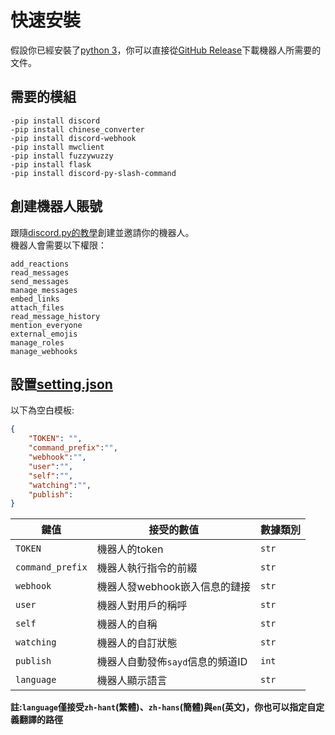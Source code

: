 快速安裝
=====
假設你已經安裝了[python 3](https://www.python.org/)，你可以直接從[GitHub Release](https://github.com/lonnstyle/DiscordBotExt/releases)下載機器人所需要的文件。<br/>

## 需要的模組
```
-pip install discord
-pip install chinese_converter
-pip install discord-webhook
-pip install mwclient
-pip install fuzzywuzzy
-pip install flask
-pip install discord-py-slash-command
```

## 創建機器人賬號
跟隨[discord.py的教學](https://discordpy.readthedocs.io/en/stable/discord.html)創建並邀請你的機器人。<br/>
機器人會需要以下權限：
```
add_reactions
read_messages
send_messages
manage_messages
embed_links
attach_files
read_message_history
mention_everyone
external_emojis
manage_roles
manage_webhooks
```

## 設置[setting.json](https://github.com/lonnstyle/DiscordBotExt/blob/main/setting.json)
以下為空白模板:
```json
{
    "TOKEN": "",
    "command_prefix":"",
    "webhook":"",
    "user":"",
    "self":"",
    "watching":"",
    "publish":
}
```
|鍵值|接受的數值|數據類別|
|----|----|----|
|`TOKEN`|機器人的token|`str`|
|`command_prefix`|機器人執行指令的前綴|`str`|
|`webhook`|機器人發webhook嵌入信息的鏈接|`str`|
|`user`|機器人對用戶的稱呼|`str`|
|`self`|機器人的自稱|`str`|
|`watching`|機器人的自訂狀態|`str`|
|`publish`|機器人自動發佈`sayd`信息的頻道ID|`int`|
|`language`|機器人顯示語言|`str`|

**註:`language`僅接受`zh-hant`(繁體)、`zh-hans`(簡體)與`en`(英文)，你也可以指定自定義翻譯的路徑**